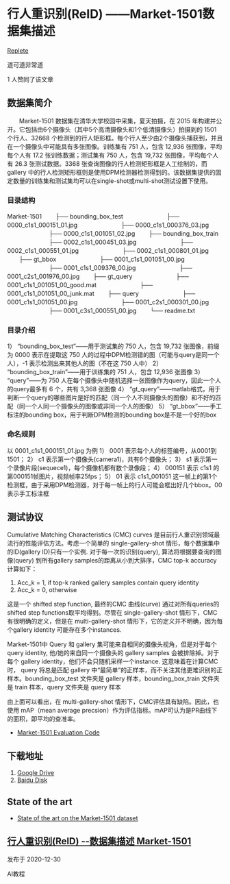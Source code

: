 # 行人重识别(ReID) ——Market-1501数据集描述

[Replete](https://www.zhihu.com/people/replete-80)

道可道非常道



1 人赞同了该文章

## 数据集简介

　　Market-1501 数据集在清华大学校园中采集，夏天拍摄，在 2015 年构建并公开。它包括由6个摄像头（其中5个高清摄像头和1个低清摄像头）拍摄到的 1501 个行人、32668 个检测到的行人矩形框。每个行人至少由2个摄像头捕获到，并且在一个摄像头中可能具有多张图像。训练集有 751 人，包含 12,936 张图像，平均每个人有 17.2 张训练数据；测试集有 750 人，包含 19,732 张图像，平均每个人有 26.3 张测试数据。3368 张查询图像的行人检测矩形框是人工绘制的，而 gallery 中的行人检测矩形框则是使用DPM检测器检测得到的。该数据集提供的固定数量的训练集和测试集均可以在single-shot或multi-shot测试设置下使用。

### 目录结构

Market-1501
　　├── bounding_box_test
　　　　　　　├── 0000_c1s1_000151_01.jpg
　　　　　　　├── 0000_c1s1_000376_03.jpg
　　　　　　　├── 0000_c1s1_001051_02.jpg
　　├── bounding_box_train
　　　　　　　├── 0002_c1s1_000451_03.jpg
　　　　　　　├── 0002_c1s1_000551_01.jpg
　　　　　　　├── 0002_c1s1_000801_01.jpg
　　├── gt_bbox
　　　　　　　├── 0001_c1s1_001051_00.jpg
　　　　　　　├── 0001_c1s1_009376_00.jpg
　　　　　　　├── 0001_c2s1_001976_00.jpg
　　├── gt_query
　　　　　　　├── 0001_c1s1_001051_00_good.mat
　　　　　　　├── 0001_c1s1_001051_00_junk.mat
　　├── query
　　　　　　　├── 0001_c1s1_001051_00.jpg
　　　　　　　├── 0001_c2s1_000301_00.jpg
　　　　　　　├── 0001_c3s1_000551_00.jpg
　　└── readme.txt

### 目录介绍

1） “bounding_box_test”——用于测试集的 750 人，包含 19,732 张图像，前缀为 0000 表示在提取这 750 人的过程中DPM检测错的图（可能与query是同一个人），-1 表示检测出来其他人的图（不在这 750 人中）
2） “bounding_box_train”——用于训练集的 751 人，包含 12,936 张图像
3） “query”——为 750 人在每个摄像头中随机选择一张图像作为query，因此一个人的query最多有 6 个，共有 3,368 张图像
4） “gt_query”——matlab格式，用于判断一个query的哪些图片是好的匹配（同一个人不同摄像头的图像）和不好的匹配（同一个人同一个摄像头的图像或非同一个人的图像）
5） “gt_bbox”——手工标注的bounding box，用于判断DPM检测的bounding box是不是一个好的box

### 命名规则

以 0001_c1s1_000151_01.jpg 为例
1） 0001 表示每个人的标签编号，从0001到1501；
2） c1 表示第一个摄像头(camera1)，共有6个摄像头；
3） s1 表示第一个录像片段(sequece1)，每个摄像机都有数个录像段；
4） 000151 表示 c1s1 的第000151帧图片，视频帧率25fps；
5） 01 表示 c1s1_001051 这一帧上的第1个检测框，由于采用DPM检测器，对于每一帧上的行人可能会框出好几个bbox。00 表示手工标注框

## 测试协议

Cumulative Matching Characteristics (CMC) curves 是目前行人重识别领域最流行的性能评估方法。考虑一个简单的 single-gallery-shot 情形，每个数据集中的ID(gallery ID)只有一个实例. 对于每一次的识别(query), 算法将根据要查询的图像(query) 到所有gallery samples的距离从小到大排序，CMC top-k accuracy 计算如下：

1. 
   Acc_k = 1, if top-k ranked gallery samples contain query identity
2. 
   Acc_k = 0, otherwise



这是一个 shifted step function, 最终的CMC 曲线(curve) 通过对所有queries的shifted step functions取平均得到。尽管在 single-gallery-shot 情形下，CMC 有很明确的定义，但是在 multi-gallery-shot 情形下，它的定义并不明确，因为每个gallery identity 可能存在多个instances.

Market-1501中 Query 和 gallery 集可能来自相同的摄像头视角，但是对于每个query identity, 他/她的来自同一个摄像头的 gallery samples 会被排除掉。对于每个 gallery identity，他们不会只随机采样一个instance. 这意味着在计算CMC时， query 将总是匹配 gallery 中“最简单”的正样本，而不关注其他更难识别的正样本。bounding_box_test 文件夹是 gallery 样本，bounding_box_train 文件夹是 train 样本，query 文件夹是 query 样本

由上面可以看出，在 multi-gallery-shot 情形下，CMC评估具有缺陷。因此，也使用 mAP（mean average precsion）作为评估指标。mAP可认为是PR曲线下的面积，即平均的查准率。

- [Market-1501 Evaluation Code](https://link.zhihu.com/?target=https%3A//github.com/HejaBVB09/Market1501Evaluation)

## 下载地址

1. [Google Drive](https://link.zhihu.com/?target=https%3A//drive.google.com/file/d/0B8-rUzbwVRk0c054eEozWG9COHM/view%3Fusp%3Dsharing)
2. [Baidu Disk](https://link.zhihu.com/?target=https%3A//pan.baidu.com/s/1ntIi2Op)

## State of the art

- [State of the art on the Market-1501 dataset](https://link.zhihu.com/?target=http%3A//www.liangzheng.org/Project/state_of_the_art_market1501.html)

## [行人重识别(ReID) --数据集描述 Market-1501](https://link.zhihu.com/?target=https%3A//blog.csdn.net/ctwy291314/article/details/83544088)

发布于 2020-12-30

AI教程